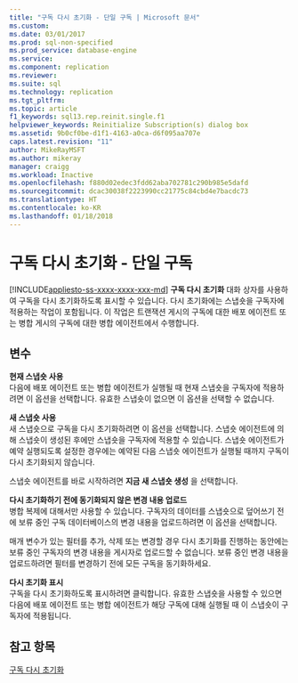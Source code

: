 ```yaml
---
title: "구독 다시 초기화 - 단일 구독 | Microsoft 문서"
ms.custom: 
ms.date: 03/01/2017
ms.prod: sql-non-specified
ms.prod_service: database-engine
ms.service: 
ms.component: replication
ms.reviewer: 
ms.suite: sql
ms.technology: replication
ms.tgt_pltfrm: 
ms.topic: article
f1_keywords: sql13.rep.reinit.single.f1
helpviewer_keywords: Reinitialize Subscription(s) dialog box
ms.assetid: 9b0cf0be-d1f1-4163-a0ca-d6f095aa707e
caps.latest.revision: "11"
author: MikeRayMSFT
ms.author: mikeray
manager: craigg
ms.workload: Inactive
ms.openlocfilehash: f880d02edec3fdd62aba702781c290b985e5dafd
ms.sourcegitcommit: dcac30038f2223990cc21775c84cbd4e7bacdc73
ms.translationtype: HT
ms.contentlocale: ko-KR
ms.lasthandoff: 01/18/2018
---
```

# <a name="reinitialize-subscriptions---one-subscription"></a>구독 다시 초기화 - 단일 구독
[!INCLUDE[appliesto-ss-xxxx-xxxx-xxx-md](../../includes/appliesto-ss-xxxx-xxxx-xxx-md.md)] **구독 다시 초기화** 대화 상자를 사용하여 구독을 다시 초기화하도록 표시할 수 있습니다. 다시 초기화에는 스냅숏을 구독자에 적용하는 작업이 포함됩니다. 이 작업은 트랜잭션 게시의 구독에 대한 배포 에이전트 또는 병합 게시의 구독에 대한 병합 에이전트에서 수행합니다.  
  
## <a name="options"></a>변수  
 **현재 스냅숏 사용**  
 다음에 배포 에이전트 또는 병합 에이전트가 실행될 때 현재 스냅숏을 구독자에 적용하려면 이 옵션을 선택합니다. 유효한 스냅숏이 없으면 이 옵션을 선택할 수 없습니다.  
  
 **새 스냅숏 사용**  
 새 스냅숏으로 구독을 다시 초기화하려면 이 옵션을 선택합니다. 스냅숏 에이전트에 의해 스냅숏이 생성된 후에만 스냅숏을 구독자에 적용할 수 있습니다. 스냅숏 에이전트가 예약 실행되도록 설정한 경우에는 예약된 다음 스냅숏 에이전트가 실행될 때까지 구독이 다시 초기화되지 않습니다.  
  
 스냅숏 에이전트를 바로 시작하려면 **지금 새 스냅숏 생성** 을 선택합니다.  
  
 **다시 초기화하기 전에 동기화되지 않은 변경 내용 업로드**  
 병합 복제에 대해서만 사용할 수 있습니다. 구독자의 데이터를 스냅숏으로 덮어쓰기 전에 보류 중인 구독 데이터베이스의 변경 내용을 업로드하려면 이 옵션을 선택합니다.  
  
 매개 변수가 있는 필터를 추가, 삭제 또는 변경할 경우 다시 초기화를 진행하는 동안에는 보류 중인 구독자의 변경 내용을 게시자로 업로드할 수 없습니다. 보류 중인 변경 내용을 업로드하려면 필터를 변경하기 전에 모든 구독을 동기화하세요.  
  
 **다시 초기화 표시**  
 구독을 다시 초기화하도록 표시하려면 클릭합니다. 유효한 스냅숏을 사용할 수 있으면 다음에 배포 에이전트 또는 병합 에이전트가 해당 구독에 대해 실행될 때 이 스냅숏이 구독자에 적용됩니다.  
  
## <a name="see-also"></a>참고 항목  
 [구독 다시 초기화](../../relational-databases/replication/reinitialize-subscriptions.md)  
  
  
